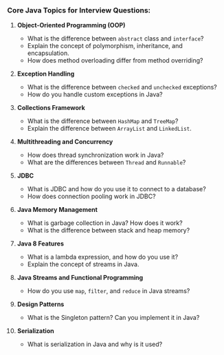 ### **Core Java Topics for Interview Questions:**

1. **Object-Oriented Programming (OOP)**
    
    - What is the difference between `abstract` class and `interface`?
    - Explain the concept of polymorphism, inheritance, and encapsulation.
    - How does method overloading differ from method overriding?
2. **Exception Handling**
    
    - What is the difference between `checked` and `unchecked` exceptions?
    - How do you handle custom exceptions in Java?
3. **Collections Framework**
    
    - What is the difference between `HashMap` and `TreeMap`?
    - Explain the difference between `ArrayList` and `LinkedList`.
4. **Multithreading and Concurrency**
    
    - How does thread synchronization work in Java?
    - What are the differences between `Thread` and `Runnable`?
5. **JDBC**
    
    - What is JDBC and how do you use it to connect to a database?
    - How does connection pooling work in JDBC?
6. **Java Memory Management**
    
    - What is garbage collection in Java? How does it work?
    - What is the difference between stack and heap memory?
7. **Java 8 Features**
    
    - What is a lambda expression, and how do you use it?
    - Explain the concept of streams in Java.
8. **Java Streams and Functional Programming**
    
    - How do you use `map`, `filter`, and `reduce` in Java streams?
9. **Design Patterns**
    
    - What is the Singleton pattern? Can you implement it in Java?
10. **Serialization**
    
    - What is serialization in Java and why is it used?